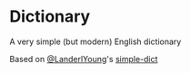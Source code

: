 Dictionary
===========

A very simple (but modern) English dictionary

Based on [@LanderlYoung](https://github.com/LanderlYoung)'s [simple-dict](https://github.com/LanderlYoung/simple-dict)